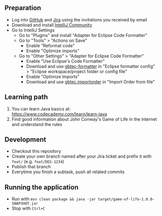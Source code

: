 ## Preparation

* Log into [GitHub](https://github.com/gbtec-ag) and [Jira](https://gbtecag.atlassian.net/) using the invitations you received by email
* Download and install [IntelliJ Community](https://www.jetbrains.com/idea/download/#section=windows)
* Go to IntelliJ Settings
  * Go to "Plugins" and install "Adapter for Eclipse Code Formatter"
  * Go to "Tools" > "Actions on Save"
    * Enable "Reformat code"
    * Enable "Optimize imports"
  * Go to "Other Settings" > "Adapter for Eclipse Code Formatter"
    * Enable "Use Eclipse's Code Formatter"
    * Download and use [gbtec-formatter](https://github.com/gbtec-ag/biccloud-dev-tools/blob/master/eclipse/preferences/Java/Code%20Style/Formatter/gbtec-formatter.xml) in "Eclipse formatter config" > "Eclipse workspace/project folder or config file"
    * Enable "Optimize Imports"
    * Download and use [gbtec.importorder](https://github.com/gbtec-ag/biccloud-dev-tools/blob/master/eclipse/preferences/Java/Code%20Style/Organize%20Imports/gbtec.importorder) in "Import Order from file"

## Learning path

1. You can learn Java basics at:  
https://www.codecademy.com/learn/learn-java
2. Find good information about John Conway's Game of Life in the internet and understand the rules

## Development

* Checkout this repository
* Create your own branch named after your Jira ticket and prefix it with `feat/` (e.g. `feat/DES-1234`)
* Publish that branch
* Everytime you finish a subtask, push all related commits

## Running the application

* Run with `mvn clean package && java -jar target/game-of-life-1.0.0-SNAPSHOT.jar`
* Stop with `Ctrl+C`
